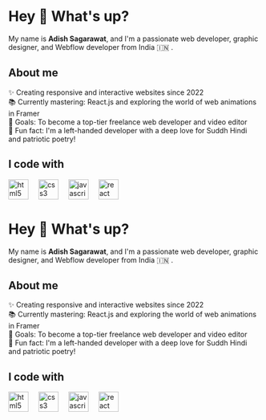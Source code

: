 <h1 align="left">Hey 👋 What's up?</h1>

<p align="left">My name is <b>Adish Sagarawat</b>, and I'm a passionate web developer, graphic designer, and Webflow developer from India 🇮🇳 .</p>

<h2 align="left">About me</h2>

<p align="left">✨ Creating responsive and interactive websites since 2022<br>📚 Currently mastering: React.js and exploring the world of web animations in Framer<br>🎯 Goals: To become a top-tier freelance web developer and video editor<br>🎲 Fun fact: I'm a left-handed developer with a deep love for Suddh Hindi and patriotic poetry!</p>

<h2 align="left">I code with</h2>

<div align="left"> <img src="https://cdn.jsdelivr.net/gh/devicons/devicon/icons/html5/html5-original.svg" height="40" alt="html5 logo" /> <img width="12" /> <img src="https://cdn.jsdelivr.net/gh/devicons/devicon/icons/css3/css3-original.svg" height="40" alt="css3 logo" /> <img width="12" /> <img src="https://cdn.jsdelivr.net/gh/devicons/devicon/icons/javascript/javascript-original.svg" height="40" alt="javascript logo" /> <img width="12" /> <img src="https://cdn.jsdelivr.net/gh/devicons/devicon/icons/react/react-original.svg" height="40" alt="react logo" /> <img width="12" /> <h1 align="left">Hey 👋 What's up?</h1>

<p align="left">My name is <b>Adish Sagarawat</b>, and I'm a passionate web developer, graphic designer, and Webflow developer from India 🇮🇳 .</p>

<h2 align="left">About me</h2>

<p align="left">✨ Creating responsive and interactive websites since 2022<br>📚 Currently mastering: React.js and exploring the world of web animations in Framer<br>🎯 Goals: To become a top-tier freelance web developer and video editor<br>🎲 Fun fact: I'm a left-handed developer with a deep love for Suddh Hindi and patriotic poetry!</p>

<h2 align="left">I code with</h2>

<div align="left"> <img src="https://cdn.jsdelivr.net/gh/devicons/devicon/icons/html5/html5-original.svg" height="40" alt="html5 logo" /> <img width="12" /> <img src="https://cdn.jsdelivr.net/gh/devicons/devicon/icons/css3/css3-original.svg" height="40" alt="css3 logo" /> <img width="12" /> <img src="https://cdn.jsdelivr.net/gh/devicons/devicon/icons/javascript/javascript-original.svg" height="40" alt="javascript logo" /> <img width="12" /> <img src="https://cdn.jsdelivr.net/gh/devicons/devicon/icons/react/react-original.svg" height="40" alt="react logo" /> <img width="12" /> 
